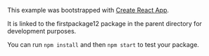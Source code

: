 This example was bootstrapped with [Create React App](https://github.com/facebook/create-react-app).

It is linked to the firstpackage12 package in the parent directory for development purposes.

You can run `npm install` and then `npm start` to test your package.
